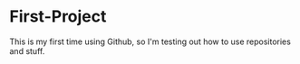 # First-Project
This is my first time using Github, so I'm testing out how to use repositories and stuff.
